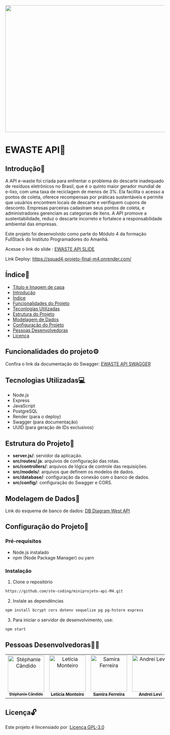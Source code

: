 
<img src="https://img.freepik.com/fotos-premium/simbolo-de-reciclagem-de-neon-brilhante-representando-praticas-sustentaveis-modernas_38013-19715.jpg?w=740" width="1000" height="400">

# EWASTE API🔋 <a name="titulo-e-imagem-de-capa"></a>

## Introdução📄 <a name="introducao"></a>

A API e-waste foi criada para enfrentar o problema do descarte inadequado de resíduos eletrônicos no Brasil, que é o quinto maior gerador mundial de e-lixo, com uma taxa de reciclagem de menos de 3%. Ela facilita o acesso a pontos de coleta, oferece recompensas por práticas sustentáveis e permite que usuários encontrem locais de descarte e verifiquem cupons de desconto. Empresas parceiras cadastram seus pontos de coleta, e administradores gerenciam as categorias de itens. A API promove a sustentabilidade, reduz o descarte incorreto e fortalece a responsabilidade ambiental das empresas.

Este projeto foi desenvolvido como parte do Módulo 4 da formação FullStack do Instituto Programadores do Amanhã.

Acesse o link do slide : [EWASTE API SLIDE](https://www.canva.com/design/DAGNd0V7dTI/t28Q1JnbW0DKUd2ZK57S3w/view?utm_content=DAGNd0V7dTI&utm_campaign=designshare&utm_medium=link&utm_source=editor)

Link Deploy: https://squad4-projeto-final-m4.onrender.com/


## Índice🔗  <a name="indice"></a>

* [Título e Imagem de capa](#titulo-e-imagem-de-capa)
* [Introdução](#introducao)
* [Índice](#indice)
* [Funcionalidades do Projeto](#funcionalidades-do-projeto)
* [Teconlogias Utilizadas](#tecnologias-utilizadas)
* [Estrutura do Projeto](#estrutura-do-projeto)
* [Modelagem de Dados](#modelagem-de-dados)
* [Configuração do Projeto](#configuraçao-do-projeto)
* [Pessoas Desenvolvedoras](#pessoas-desenvolvedoras)
* [Licença](#licenca)



## Funcionalidades do projeto⚙️   <a name="funcionalidades-do-projeto"></a>

Confira o link da documentação do Swagger: [EWASTE API SWAGGER](https://squad4-projeto-final-m4.onrender.com/api-docs/)


## Tecnologias Utilizadas💻 <a name="tecnologias-utilizadas"></a>

* Node.js
* Express
* JavaScript
* PostgreSQL
* Render (para o deploy)
* Swagger (para documentação)
* UUID (para geração de IDs exclusivos)


## Estrutura do Projeto📁 <a name="estrutura-do-projeto"></a>
- **server.js/**: servidor da aplicação.
- **src/routes/.js**: arquivos de configuração das rotas.
- **src/controllers/**: arquivos de lógica de controle das requisições.
- **src/models/**: arquivos que definem os modelos de dados.
- **src/database/**: configuração da conexão com o banco de dados.
- **src/config/**: configuração do Swagger e CORS.


## Modelagem de Dados🎲 <a name="modelagem-de-dados"></a>

Link do esquema de banco de dados: [DB Diagram West API](https://dbdiagram.io/d/miniprojeto-m3[updated]-663851ae5b24a634d092fe70)

## Configuração do Projeto🔧 <a name="configuracao-do-projeto"></a>

### Pré-requisitos
* Node.js instalado
* npm (Node Package Manager) ou yarn

### Instalação
1. Clone o repositório
```bash
https://github.com/ste-coding/miniprojeto-api-M4.git
```

2. Instale as dependências
```bash
npm install bcrypt cors dotenv sequelize pg pg-hstore express
```
3. Para iniciar o servidor de desenvolvimento, use:
```bash
npm start
```

## Pessoas Desenvolvedoras🧑‍💻  <a name="pessoas-desenvolvedoras"></a>
<style>
  #image {
    height: 115px
  }
  #title {
    font-size: 11.5px;
  }

</style>
<table>
  <tr>
    <td align="center">
      <a href="https://github.com/ste-coding">
        <img src="https://avatars.githubusercontent.com/u/83964857?v=4" width="115" alt="Stéphanie Cândido" id="image"/><br/>
        <sub id="title"><b>Stéphanie Cândido</b></sub>
      </a>
    </td>
    <td align="center">
      <a href="https://github.com/Monteiro-Let">
        <img src="https://avatars.githubusercontent.com/u/154276458?s=400&u=1526f34b9402fadbe89b685308ed1224f27e717e&v=4" width="115" alt="Letícia Monteiro" id="image"/><br/>
        <sub><b>Letícia Monteiro</b></sub>
      </a>
    </td>
    <td align="center">
      <a href="https://github.com/samiferreira">
        <img src="https://avatars.githubusercontent.com/u/128096328?v=4" width="115" alt="Samira Ferreira" id="image"/><br/>
        <sub><b>Samira Ferreira</b></sub>
      </a>
    </td>
    <td align="center">
      <a href="https://github.com/andreirce">
        <img src="https://avatars.githubusercontent.com/u/154296627?v=4" width="115" alt="Andrei Levi" id="image"/><br/>
        <sub><b>Andrei Levi</b></sub>
      </a>
    </td>
    <td align="center">
      <a href="https://github.com/hewelbelmonte">
        <img src="https://avatars.githubusercontent.com/u/130703340?v=4" width="115" alt="Hewel Belmonte" id="image"/><br/>
        <sub><b>Hewel Belmonte</b></sub>
      </a>
    </td>
    <td align="center">
      <a href="https://github.com/DeboraVitoria0">
        <img src="https://cdn.discordapp.com/attachments/1272754250266578974/1273430138498973726/foto_perfil.jpg?ex=66be95bc&is=66bd443c&hm=0d7ef141e05a00b1efbcf47d29d717fe1ab241b14e97da67ff83889ef36b3ac9&" width="115" alt="Débora Vitória" id="image"/><br/>
        <sub><b>Débora Vitória</b></sub>
      </a>
    </td>
    <td align="center">
      <a href="https://github.com/GabrielRER">
        <img src="https://encrypted-tbn3.gstatic.com/images?q=tbn:ANd9GcTAFXrpV2sIWI8L_o4AX76NN2FPnznJapMmMyOUfCNg2Bc8vugQ" width="115" alt="Gabriel Ramon" id="image"/><br/>
        <sub><b>Gabriel Ramon</b></sub>
      </a>
    </td>
  </tr>
</table>

## Licença🔓  <a name="licenca"></a>
Este projeto é lincensiado por :[Licença GPL-3.0](https://github.com/ste-coding/squad4-projeto-final-M4?tab=GPL-3.0-1-ov-file)